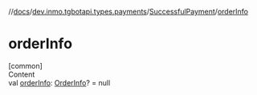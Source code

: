 //[docs](../../../index.md)/[dev.inmo.tgbotapi.types.payments](../index.md)/[SuccessfulPayment](index.md)/[orderInfo](order-info.md)



# orderInfo  
[common]  
Content  
val [orderInfo](order-info.md): [OrderInfo](../-order-info/index.md)? = null  



